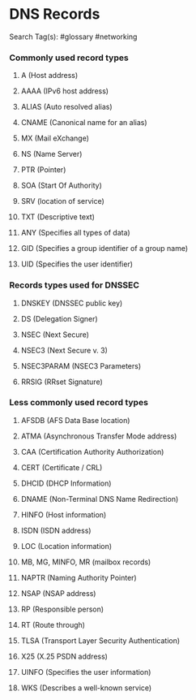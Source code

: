 # DNS Records

Search Tag(s): #glossary #networking

### Commonly used record types

1. A (Host address)

2. AAAA (IPv6 host address)

3. ALIAS (Auto resolved alias)

4. CNAME (Canonical name for an alias)

5. MX (Mail eXchange)

6. NS (Name Server)

7. PTR (Pointer)

8. SOA (Start Of Authority)

9. SRV (location of service)

10. TXT (Descriptive text)

11. ANY (Specifies all types of data)

12. GID (Specifies a group identifier of a group name)

13. UID (Specifies the user identifier)

### Records types used for DNSSEC

1. DNSKEY (DNSSEC public key)

2. DS (Delegation Signer)

3. NSEC (Next Secure)

4. NSEC3 (Next Secure v. 3)

5. NSEC3PARAM (NSEC3 Parameters)

6. RRSIG (RRset Signature)

### Less commonly used record types

1. AFSDB (AFS Data Base location)

2. ATMA (Asynchronous Transfer Mode address)

3. CAA (Certification Authority Authorization)

4. CERT (Certificate / CRL)

5. DHCID (DHCP Information)

6. DNAME (Non-Terminal DNS Name Redirection)

7. HINFO (Host information)

8. ISDN (ISDN address)

9. LOC (Location information)

10. MB, MG, MINFO, MR (mailbox records)

11. NAPTR (Naming Authority Pointer)

12. NSAP (NSAP address)

13. RP (Responsible person)

14. RT (Route through)

15. TLSA (Transport Layer Security Authentication)

16. X25 (X.25 PSDN address)

17. UINFO (Specifies the user information)

18. WKS (Describes a well-known service)